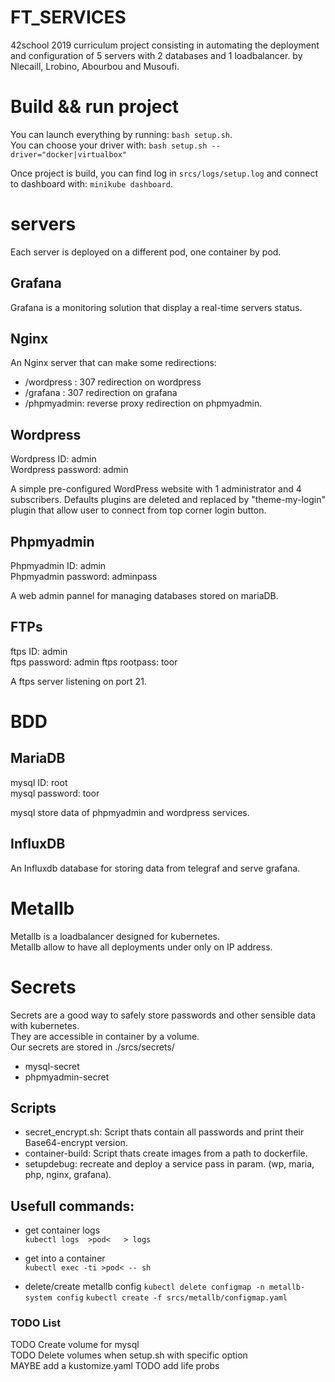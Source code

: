 # FT_SERVICES

42school 2019 curriculum project consisting in automating the deployment and configuration of 5 servers with 2 databases and 1 loadbalancer.
by Nlecaill, Lrobino, Abourbou and Musoufi.

# Build && run project

You can launch everything by running: `bash setup.sh`.    
You can choose your driver with: `bash setup.sh --driver="docker|virtualbox"`

Once project is build, you can find log in `srcs/logs/setup.log` and connect to dashboard with: `minikube dashboard`.

# servers
Each server is deployed on a different pod, one container by pod.

## Grafana
Grafana is a monitoring solution that display a real-time servers status.

## Nginx

An Nginx server that can make some redirections:
- /wordpress : 307 redirection on wordpress
- /grafana   : 307 redirection on grafana 
- /phpmyadmin: reverse proxy redirection on phpmyadmin.

## Wordpress
Wordpress ID:       admin    
Wordpress password: admin

A simple pre-configured WordPress website with 1 administrator and 4 subscribers. Defaults plugins are deleted and replaced by "theme-my-login" plugin that allow user to connect from top corner login button.

## Phpmyadmin
Phpmyadmin ID:          admin     
Phpmyadmin password:    adminpass

A web admin pannel for managing databases stored on mariaDB.

## FTPs
ftps ID:          admin     
ftps password:    admin
ftps rootpass:    toor

A ftps server listening on port 21.

# BDD
## MariaDB
mysql ID:         root    
mysql password:   toor

mysql store data of phpmyadmin and wordpress services.

## InfluxDB

An Influxdb database for storing data from telegraf and serve grafana.

# Metallb
Metallb is a loadbalancer designed for kubernetes.     
Metallb allow to have all deployments under only on IP address.    

# Secrets
Secrets are a good way to safely store passwords and other sensible data with kubernetes.    
They are accessible in container by a volume.    
Our secrets are stored in ./srcs/secrets/    
- mysql-secret
- phpmyadmin-secret

## Scripts

- secret_encrypt.sh: Script thats contain all passwords and print their Base64-encrypt version.
- container-build: Script thats create images from a path to dockerfile.     
- setupdebug: recreate and deploy a service pass in param. (wp, maria, php, nginx, grafana).

## Usefull commands:
- get container logs   
    `kubectl logs  >pod<   > logs`

- get into a container    
    `kubectl exec -ti >pod< -- sh`

- delete/create metallb config
    `kubectl delete configmap -n metallb-system config`
    `kubectl create -f srcs/metallb/configmap.yaml`

### TODO List
TODO Create volume for mysql    
TODO Delete volumes when setup.sh with specific option  
MAYBE add a kustomize.yaml
TODO    add life probs